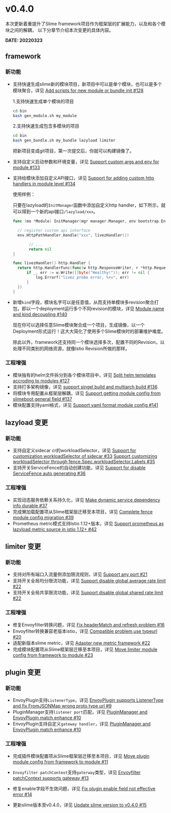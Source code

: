 # v0.4.0

本次更新着重提升了Slime framework项目作为框架层的扩展能力，以及和各个模块之间的解耦， 以下分章节介绍本次变更的具体内容。

**DATE: 20220323**

## framework

### 新功能

- 支持快速生成slime新的模块项目，新项目中可以是单个模块，也可以是多个模块聚合，详见 [Add scripts for new module or bundle init #128](https://github.com/slime-io/slime/pull/128)

  1.支持快速生成单个模块的项目

  ```sh
  cd bin
  bash gen_module.sh my_module
  ```

  2.支持快速生成包含多模块的项目

  ```sh
  cd bin
  bash gen_bundle.sh my_bundle lazyload limiter
  ```

  把新项目变成git项目，第一次提交后，你就可以构建镜像了。

- 支持自定义启动参数和环境变量，详见 [Support custom args and env for module #133](https://github.com/slime-io/slime/pull/133)

- 支持给模块添加自定义API接口，详见 [Support for adding custom http handlers in module level #134](https://github.com/slime-io/slime/pull/134)

  使用样例：

  只要在lazyload的`InitManager`函数中添加自定义http handler，如下所示，就可以得到一个新的api接口`/lazyload/xxx`。

  ```go
  func (mo *Module) InitManager(mgr manager.Manager, env bootstrap.Environment, cbs module.InitCallbacks) error {
  
  	// register custom api interface
  	env.HttpPathHandler.Handle("xxx", livezHandler())
  
         // ...
         return nil
  }
  
  func livezHandler() http.Handler {
  	return http.HandlerFunc(func(w http.ResponseWriter, r *http.Request) {
  		if _, err := w.Write([]byte("Healthy!")); err != nil {
  			log.Errorf("livez probe error, %+v", err)
  		}
  	})
  }
  ```

- 新增`kind`字段，模块名字可以是任意值，从而支持单模块多revision聚合打包，即以一个deployment运行多个不同revision的模块，详见 [Module name and kind decoupling #140](https://github.com/slime-io/slime/pull/140)

  现在你可以选择任意Slime模块聚合成一个项目，生成镜像，以一个Deployment形式运行！这大大简化了使用多个Slime模块时的部署维护难度。

  除此以外，framework还支持同一个模块选择多次，配置不同的Revision，以处理不同类别的网络资源，就像Istio Revision所做的那样。



### 工程增强

- 模块独有的helm文件拆分到各个模块项目中，详见 [Split helm templates accroding to modules #127](https://github.com/slime-io/slime/pull/127)
- 支持打多架构镜像，详见 [support singel build and multiarch build #136](https://github.com/slime-io/slime/pull/136)
- 将模块专用配置从框架层解耦，详见 [Support getting module config from slimeboot general field #137](https://github.com/slime-io/slime/pull/137)
- 模块配置支持yaml格式，详见 [Support yaml format module config #141](https://github.com/slime-io/slime/pull/141)



## lazyload 变更

### 新功能

- 支持自定义sidecar cr的workloadSelector，详见 [Support for customization workloadSelector of sidecar #33](https://github.com/slime-io/lazyload/pull/33) [Support customizing workloadSelector through fence.Spec.workloadSelector.Labels #35](https://github.com/slime-io/lazyload/pull/35)
- 支持开关ServiceFence的自动创建功能，详见 [Support for disable ServiceFence auto generating #36](https://github.com/slime-io/lazyload/pull/36)

### 工程增强

- 实现动态服务依赖关系持久化，详见 [Make dynamic service dependency info durable #37](https://github.com/slime-io/lazyload/pull/37)
- 完成懒加载配置项从Slime框架层迁移至本项目，详见 [Complete fence module config migration #39](https://github.com/slime-io/lazyload/pull/39)
- Prometheus metric模式支持Istio 1.12+版本，详见 [Support prometheus as lazyload metric source in istio 1.12+ #42](https://github.com/slime-io/lazyload/pull/42)


## limiter 变更

### 新功能

- 支持对所有端口入流量侧添加限流规则，详见 [Support any port #21](https://github.com/slime-io/limiter/pull/21)
- 支持开关全局均分限流功能，详见 [Support disable global average rate limit #22](https://github.com/slime-io/limiter/pull/22)
- 支持开关全局共享限流功能，详见 [Support disable global shared rate limit #22 ](https://github.com/slime-io/limiter/pull/22)

### 工程增强

- 修复Envoyfilter转换问题，详见 [Fix headerMatch and refresh problem #16](https://github.com/slime-io/limiter/pull/16)
- Envoyfilter转换兼容老版本istio，详见 [Compatible problem,use typeurl #20](https://github.com/slime-io/limiter/pull/20)
- 适配新版本slime metric，详见 [Adapter new metric framework #22](https://github.com/slime-io/limiter/pull/22)
- 完成模块配置项从Slime框架层迁移至本项目，详见 [Move limiter module config from framework to module #23](https://github.com/slime-io/limiter/pull/23)

## plugin 变更

### 新功能

- EnvoyPlugin支持`ListenerType`，详见 [EnvoyPlugin supports ListenerType and fix FromJSONMap wrong proto type url #9](https://github.com/slime-io/plugin/pull/9)
- PluginManager支持`listener port`匹配，详见 [PluginManager and EnvoyPlugin match enhance #10](https://github.com/slime-io/plugin/pull/10)
- EnvoyPlugin支持自定义`gateway handler`，详见 [PluginManager and EnvoyPlugin match enhance #10](https://github.com/slime-io/plugin/pull/10)


### 工程增强

- 完成插件模块配置项从Slime框架层迁移至本项目，详见 [Move plugin module config from framework to module #11](https://github.com/slime-io/plugin/pull/11)

- `Envoyfilter patchContext`支持`gaterway`类型，详见 [Envoyfilter patchContext supports gateway #13](https://github.com/slime-io/plugin/pull/13)
- 修复enable字段不生效问题，详见 [Fix plugin enable field not effective error #14](https://github.com/slime-io/plugin/pull/14)
- 更新slime版本至v0.4.0，详见 [Update slime version to v0.4.0 #15](https://github.com/slime-io/plugin/pull/15)

